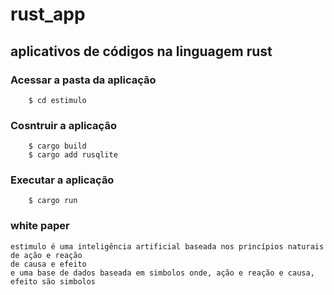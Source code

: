 # rust_app
## aplicativos de códigos na linguagem rust

### **Acessar a pasta da aplicação**
```
	$ cd estimulo
```
### **Cosntruir a aplicação**
```
	$ cargo build
	$ cargo add rusqlite
```
### **Executar a aplicação**
```
	$ cargo run
```

### white paper

```
estimulo é uma inteligência artificial baseada nos princípios naturais de ação e reação
de causa e efeito
e uma base de dados baseada em simbolos onde, ação e reação e causa, efeito são simbolos
```